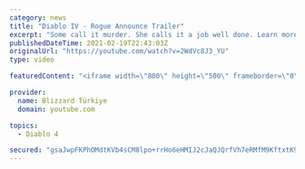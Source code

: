 ```yaml
---
category: news
title: "Diablo IV - Rogue Announce Trailer"
excerpt: "Some call it murder. She calls it a job well done. Learn more at Diablo4.com. The Rogue is the newest addition to the Diablo IV ..."
publishedDateTime: 2021-02-19T22:43:03Z
originalUrl: "https://youtube.com/watch?v=2WdVc8J3_YU"
type: video

featuredContent: "<iframe width=\"800\" height=\"500\" frameborder=\"0\" src=\"https://www.youtube.com/embed/2WdVc8J3_YU\" allow=\"accelerometer; autoplay; encrypted-media; gyroscope; picture-in-picture\" allowfullscreen></iframe>"

provider:
  name: Blizzard Türkiye
  domain: youtube.com

topics:
  - Diablo 4

secured: "gsaJwpFKPhOMdtKVb4sCM8lpo+rrHo6eHMIJ2cJaQJQrfVh7eRMfM9KftxtK9xAxF5zOYZhIHhafIwlVopKvznGXfSvz+o3yexpYrEL5wUppw+ItS2eDiT55kaG9xlESBESsjHUFwFNANgOK3gEuBYHjizf2446BxX1c5X5md7anAgYx/FBLNU1MwbIlvXz6uvvLRXgdKABTB0duKfF1Gi6Q2yBYptyihGEzLSRKOB5ZIwnkypHFTtTr3waoUPMA/2d9tOgFg0V7fy6OX+1OYA5wx4UHqoHgE8erz0eEUk1J+7Lzojz+D+KgJRFluiz67JRtVl2aUabuwPgMStIWmAerbfALlwJZEtd0YcX2htgG3wfpU6rTmt2F3qphkh1sErGf2KxUL5xAkCOMLFQ6oQ==;hlnwVjFGHbnRAfmOWOHRcQ=="
---
```


